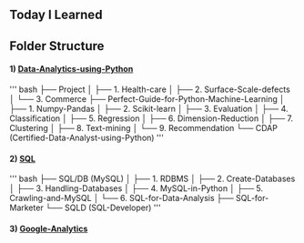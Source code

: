 Today I Learned
-------------------------------

Folder Structure
-------------------------------
#### 1) [Data-Analytics-using-Python]()

''' bash
├── Project
│   ├── 1. Health-care
│   ├── 2. Surface-Scale-defects
│   └── 3. Commerce
├── Perfect-Guide-for-Python-Machine-Learning
│   ├── 1. Numpy-Pandas
│   ├── 2. Scikit-learn
│   ├── 3. Evaluation
│   ├── 4. Classification
│   ├── 5. Regression
│   ├── 6. Dimension-Reduction
│   ├── 7. Clustering
│   ├── 8. Text-mining
│   └── 9. Recommendation
└── CDAP (Certified-Data-Analyst-using-Python)
'''

#### 2) [SQL]()

''' bash
├── SQL/DB (MySQL)
│   ├── 1. RDBMS
│   ├── 2. Create-Databases
│   ├── 3. Handling-Databases
│   ├── 4. MySQL-in-Python
│   ├── 5. Crawling-and-MySQL
│   └── 6. SQL-for-Data-Analysis
├── SQL-for-Marketer
└── SQLD (SQL-Developer)
'''

#### 3) [Google-Analytics]()

